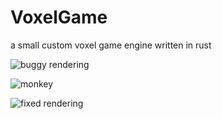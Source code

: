 # VoxelGame
a small custom voxel game engine written in rust

![buggy rendering](https://media.discordapp.net/attachments/1191025991049555969/1196203886533410857/image.png?ex=65b6c6ae&is=65a451ae&hm=3a1983bab4d6f016294537fd3e1d4286678e69b5b23cd5af2e4b3558b0485879&=&format=webp&quality=lossless)

![monkey](https://media.discordapp.net/attachments/1191025991049555969/1198263014269399110/Screenshot_2024-01-06_203937.png?ex=65be4465&is=65abcf65&hm=4c310b71ca91891f7423ca8d5fdca2e7e1db7a09eaa4be8a5760d2d145993117&=&format=webp&quality=lossless)

![fixed rendering](https://media.discordapp.net/attachments/1191025991049555969/1198262256413180015/image.png?ex=65be43b0&is=65abceb0&hm=ecb1c67b6f8915a0b098c7d4d09d17c36c8952e71ac38d934d6a232778fd0fa2&=&format=webp&quality=lossless)
